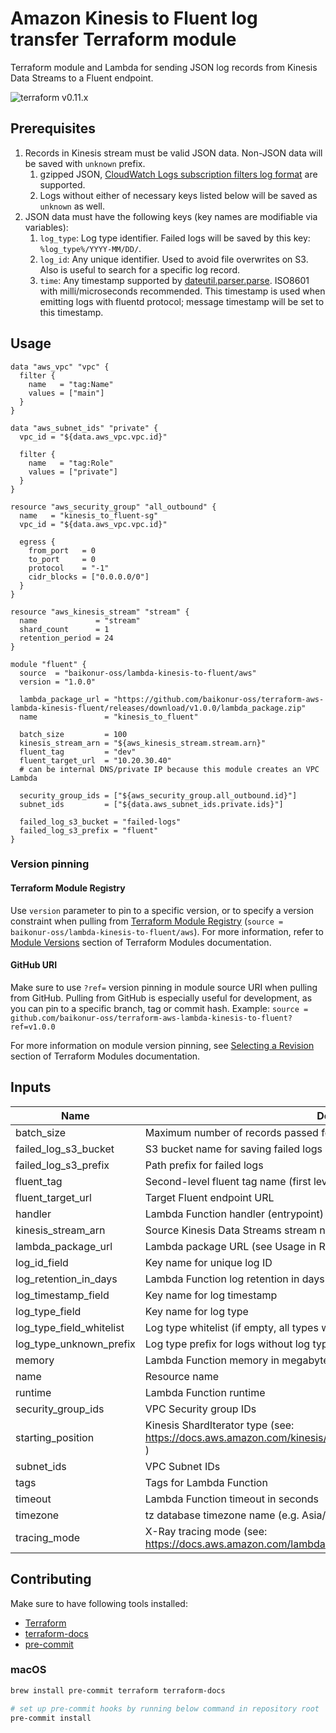 # Amazon Kinesis to Fluent log transfer Terraform module

Terraform module and Lambda for sending JSON log records from Kinesis Data Streams to a Fluent endpoint.

![terraform v0.11.x](https://img.shields.io/badge/terraform-v0.11.x-brightgreen.svg)

## Prerequisites
1. Records in Kinesis stream must be valid JSON data. Non-JSON data will be saved with `unknown` prefix.
    1. gzipped JSON, [CloudWatch Logs subscription filters log format](https://docs.aws.amazon.com/ja_jp/AmazonCloudWatch/latest/logs/SubscriptionFilters.html) are supported.
    2. Logs without either of necessary keys listed below will be saved as `unknown` as well.
2. JSON data must have the following keys (key names are modifiable via variables):
    1. `log_type`: Log type identifier. Failed logs  will be saved by this key: `%log_type%/YYYY-MM/DD/`. 
    2. `log_id`: Any unique identifier. Used to avoid file overwrites on S3. Also is useful to search for a specific log record.
    3. `time`: Any timestamp supported by [dateutil.parser.parse](https://dateutil.readthedocs.io/en/stable/parser.html#dateutil.parser.parse). ISO8601 with milli/microseconds recommended. This timestamp is used when emitting logs with fluentd protocol; message timestamp will be set to this timestamp. 

## Usage
```HCL
data "aws_vpc" "vpc" {
  filter {
    name   = "tag:Name"
    values = ["main"]
  }
}

data "aws_subnet_ids" "private" {
  vpc_id = "${data.aws_vpc.vpc.id}"
  
  filter {
    name   = "tag:Role"
    values = ["private"]
  }
}

resource "aws_security_group" "all_outbound" {
  name   = "kinesis_to_fluent-sg"
  vpc_id = "${data.aws_vpc.vpc.id}"
  
  egress {
    from_port   = 0
    to_port     = 0
    protocol    = "-1"
    cidr_blocks = ["0.0.0.0/0"]
  }
}

resource "aws_kinesis_stream" "stream" {
  name             = "stream"
  shard_count      = 1
  retention_period = 24
}

module "fluent" {
  source  = "baikonur-oss/lambda-kinesis-to-fluent/aws"
  version = "1.0.0"

  lambda_package_url = "https://github.com/baikonur-oss/terraform-aws-lambda-kinesis-fluent/releases/download/v1.0.0/lambda_package.zip"
  name               = "kinesis_to_fluent"

  batch_size         = 100
  kinesis_stream_arn = "${aws_kinesis_stream.stream.arn}"
  fluent_tag         = "dev"
  fluent_target_url  = "10.20.30.40"
  # can be internal DNS/private IP because this module creates an VPC Lambda

  security_group_ids = ["${aws_security_group.all_outbound.id}"]
  subnet_ids         = ["${data.aws_subnet_ids.private.ids}"]

  failed_log_s3_bucket = "failed-logs"
  failed_log_s3_prefix = "fluent"
}

```

### Version pinning
#### Terraform Module Registry
Use `version` parameter to pin to a specific version, or to specify a version constraint when pulling from [Terraform Module Registry](https://registry.terraform.io) (`source = baikonur-oss/lambda-kinesis-to-fluent/aws`).
For more information, refer to [Module Versions](https://www.terraform.io/docs/configuration/modules.html#module-versions) section of Terraform Modules documentation.

#### GitHub URI
Make sure to use `?ref=` version pinning in module source URI when pulling from GitHub.
Pulling from GitHub is especially useful for development, as you can pin to a specific branch, tag or commit hash.
Example: `source = github.com/baikonur-oss/terraform-aws-lambda-kinesis-to-fluent?ref=v1.0.0`

For more information on module version pinning, see [Selecting a Revision](https://www.terraform.io/docs/modules/sources.html#selecting-a-revision) section of Terraform Modules documentation.


<!-- Documentation below is generated by pre-commit, do not overwrite manually -->
<!-- BEGINNING OF PRE-COMMIT-TERRAFORM DOCS HOOK -->
## Inputs

| Name | Description | Type | Default | Required |
|------|-------------|:----:|:-----:|:-----:|
| batch\_size | Maximum number of records passed for a single Lambda invocation | string | n/a | yes |
| failed\_log\_s3\_bucket | S3 bucket name for saving failed logs (ES API errors etc.) | string | n/a | yes |
| failed\_log\_s3\_prefix | Path prefix for failed logs | string | n/a | yes |
| fluent\_tag | Second-level fluent tag name (first level is log type) | string | n/a | yes |
| fluent\_target\_url | Target Fluent endpoint URL | string | n/a | yes |
| handler | Lambda Function handler (entrypoint) | string | `"main.handler"` | no |
| kinesis\_stream\_arn | Source Kinesis Data Streams stream name | string | n/a | yes |
| lambda\_package\_url | Lambda package URL (see Usage in README) | string | n/a | yes |
| log\_id\_field | Key name for unique log ID | string | `"log_id"` | no |
| log\_retention\_in\_days | Lambda Function log retention in days | string | `"30"` | no |
| log\_timestamp\_field | Key name for log timestamp | string | `"time"` | no |
| log\_type\_field | Key name for log type | string | `"log_type"` | no |
| log\_type\_field\_whitelist | Log type whitelist (if empty, all types will be processed) | list | `<list>` | no |
| log\_type\_unknown\_prefix | Log type prefix for logs without log type field | string | `"unknown"` | no |
| memory | Lambda Function memory in megabytes | string | `"256"` | no |
| name | Resource name | string | n/a | yes |
| runtime | Lambda Function runtime | string | `"python3.7"` | no |
| security\_group\_ids | VPC Security group IDs | list | n/a | yes |
| starting\_position | Kinesis ShardIterator type (see: https://docs.aws.amazon.com/kinesis/latest/APIReference/API_GetShardIterator.html ) | string | `"TRIM_HORIZON"` | no |
| subnet\_ids | VPC Subnet IDs | list | n/a | yes |
| tags | Tags for Lambda Function | map | `<map>` | no |
| timeout | Lambda Function timeout in seconds | string | `"60"` | no |
| timezone | tz database timezone name (e.g. Asia/Tokyo) | string | `"UTC"` | no |
| tracing\_mode | X-Ray tracing mode (see: https://docs.aws.amazon.com/lambda/latest/dg/API_TracingConfig.html ) | string | `"PassThrough"` | no |

<!-- END OF PRE-COMMIT-TERRAFORM DOCS HOOK -->

## Contributing

Make sure to have following tools installed:
- [Terraform](https://www.terraform.io/)
- [terraform-docs](https://github.com/segmentio/terraform-docs)
- [pre-commit](https://pre-commit.com/)

### macOS
```bash
brew install pre-commit terraform terraform-docs

# set up pre-commit hooks by running below command in repository root
pre-commit install
```
